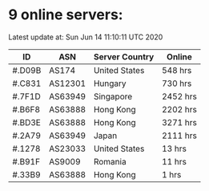 # 9 online servers:

Latest update at: Sun Jun 14 11:10:11 UTC 2020

| ID | ASN | Server Country | Online |
| -- | --- | -------------- | ------ |
| #.D09B | AS174 | United States | 548 hrs |
| #.C831 | AS12301 | Hungary | 730 hrs |
| #.7F1D | AS63949 | Singapore | 2452 hrs |
| #.B6F8 | AS63888 | Hong Kong | 2202 hrs |
| #.BD3E | AS63888 | Hong Kong | 3271 hrs |
| #.2A79 | AS63949 | Japan | 2111 hrs |
| #.1278 | AS23033 | United States | 13 hrs |
| #.B91F | AS9009 | Romania | 11 hrs |
| #.33B9 | AS63888 | Hong Kong | 1 hrs |

